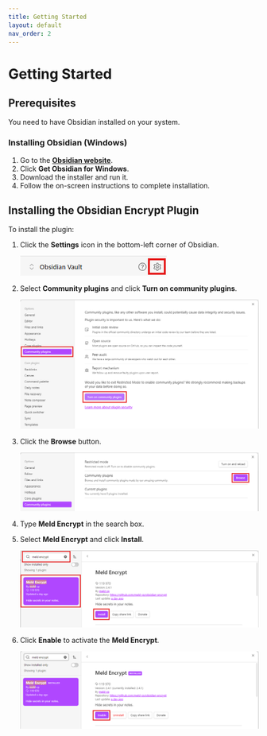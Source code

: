 ```yaml
---
title: Getting Started
layout: default
nav_order: 2
---
```


# Getting Started 

## Prerequisites 

You need to have Obsidian installed on your system. 

### Installing Obsidian (Windows)

1. Go to the [**Obsidian website**](https://obsidian.md/). 
2. Click **Get Obsidian for Windows**.
3. Download the installer and run it. 
4. Follow the on-screen instructions to complete installation.

## Installing the Obsidian Encrypt Plugin

To install the plugin:

1. Click the **Settings** icon in the bottom-left corner of Obsidian.

    [![Step1](../docs/assets/doc_inst_1.png)](../docs/assets/doc_inst_1.png)

2. Select **Community plugins** and click **Turn on community plugins**.

    [![Step2](../docs/assets/doc_inst_2.png)](../docs/assets/doc_inst_2.png)

3. Click the **Browse** button. 

    [![Step3](../docs/assets/doc_inst_3.png)](../docs/assets/doc_inst_3.png)

4. Type **Meld Encrypt** in the search box. 
 
5. Select **Meld Encrypt** and click **Install**.

    [![Step4](../docs/assets/doc_inst_4.png)](../docs/assets/doc_inst_4.png)

6. Click **Enable** to activate the **Meld Encrypt**.

    [![Step5](../docs/assets/doc_inst_5.png)](../docs/assets/doc_inst_5.png)